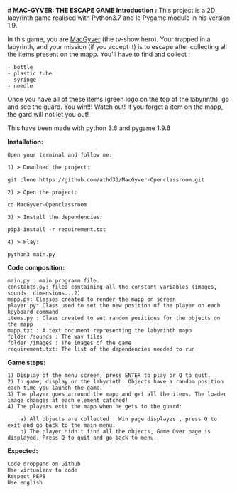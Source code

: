                             

**# MAC-GYVER: THE ESCAPE GAME**
**Introduction :**
This project is a 2D labyrinth game realised with Python3.7 and le Pygame module in his version 1.9.

In this game, you are [MacGyver](https://en.wikipedia.org/wiki/MacGyver) (the tv-show hero). Your trapped in a labyrinth, and your mission (if you accept it) is to escape 
after collecting all the items present on the mapp.
You'll have to find and collect :

    - bottle
    - plastic tube
    - syringe
    - needle

Once you have all of these items (green logo on the top of the labyrinth), go and see the guard. You win!!! 
Watch out! If you forget a item on the mapp, the gard will not let you out!

This have been made with python 3.6 and pygame 1.9.6


**Installation:**

    Open your terminal and follow me:

    1) > Download the project:
    
    git clone https://github.com/athd33/MacGyver-Openclassroom.git

    2) > Open the project:

    cd MacGyver-Openclassroom

    3) > Install the dependencies:
    
    pip3 install -r requirement.txt
    
    4) > Play:

    python3 main.py


**Code composition:**

    main.py : main programm file. 
    constants.py: files containing all the constant variables (images, sounds, dimensions...2)
    mapp.py: Classes created to render the mapp on screen
    player.py: Class used to set the new position of the player on each keyboard command
    items.py : Class created to set random positions for the objects on the mapp
    mapp.txt : A text document representing the labyrinth mapp
    folder /sounds : The wav files
    folder /images : The images of the game
    requirement.txt: The list of the dependencies needed to run
    

**Game steps:**

    1) Display of the menu screen, press ENTER to play or Q to quit.
    2) In game, display or the labyrinth. Objects have a random position each time you launch the game.
    3) The player goes arround the mapp and get all the items. The loader image changes at each element catched!
    4) The players exit the mapp when he gets to the guard:
        
        a) All objects are collected : Win page displayes , press Q to exit and go back to the main menu.
        b) The player didn't find all the objects, Game Over page is displayed. Press Q to quit and go back to menu.

**Expected:**

    Code droppend on Github
    Use virtualenv to code
    Respect PEP8
    Use english
